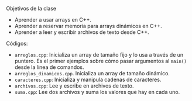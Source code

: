 Objetivos de la clase
- Aprender a usar arrays en C++.
- Aprender a reservar memoria para arrays dinámicos en C++.
- Aprender a leer y escribir archivos de texto desde C++.

Códigos:
- `arreglos.cpp`: Inicializa un array de tamaño fijo y lo usa a través de un puntero. Es el primer ejemplos sobre cómo pasar argumentos al `main()` desde la línea de comandos.
- `arreglos_dinamicos.cpp`. Inicializa un array de tamaño dinámico.
- `caracteres.cpp`: Inicializa y manipula cadenas de caracteres.
- `archivos.cpp`: Lee y escribe en archivos de texto.
- `suma.cpp`: Lee dos archivos y suma los valores que hay en cada uno.
